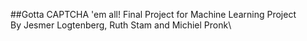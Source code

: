 ##Gotta CAPTCHA 'em all!
Final Project for Machine Learning Project\
By Jesmer Logtenberg, Ruth Stam and Michiel Pronk\
